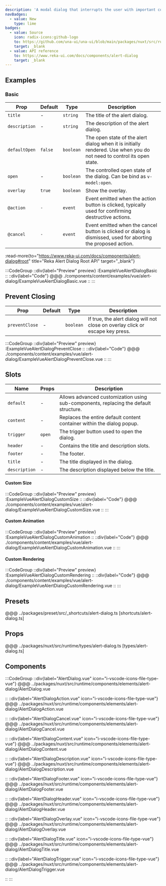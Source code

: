 ```yaml
---
description: 'A modal dialog that interrupts the user with important content and expects a response.'
navBadges:
  - value: New
    type: lime
badges:
  - value: Source
    icon: radix-icons:github-logo
    to: https://github.com/una-ui/una-ui/blob/main/packages/nuxt/src/runtime/components/elements/alert-dialog/AlertDialog.vue
    target: _blank
  - value: API reference
    to: https://www.reka-ui.com/docs/components/alert-dialog
    target: _blank
---
```


## Examples

### Basic

| Prop          | Default | Type      | Description                                                                                                           |
| ------------- | ------- | --------- | --------------------------------------------------------------------------------------------------------------------- |
| `title`       | -       | `string`  | The title of the alert dialog.                                                                                        |
| `description` | -       | `string`  | The description of the alert dialog.                                                                                  |
| `defaultOpen` | `false` | `boolean` | The open state of the alert dialog when it is initially rendered. Use when you do not need to control its open state. |
| `open`        | -       | `boolean` | The controlled open state of the dialog. Can be bind as `v-model:open`.                                               |
| `overlay`     | `true`  | `boolean` | Show the overlay.                                                                                                     |
| `@action`     | `-`     | `event`   | Event emitted when the action button is clicked, typically used for confirming destructive actions.                   |
| `@cancel`     | `-`     | `event`   | Event emitted when the cancel button is clicked or dialog is dismissed, used for aborting the proposed action.        |

:read-more{to="https://www.reka-ui.com/docs/components/alert-dialog#root" title="Reka Alert Dialog Root API" target="_blank"}

:::CodeGroup
::div{label="Preview" preview}
:ExampleVueAlertDialogBasic
::
::div{label="Code"}
@@@ ./components/content/examples/vue/alert-dialog/ExampleVueAlertDialogBasic.vue
::
:::

## Prevent Closing

| Prop           | Default | Type      | Description                                                                    |
| -------------- | ------- | --------- | ------------------------------------------------------------------------------ |
| `preventClose` | -       | `boolean` | If true, the alert dialog will not close on overlay click or escape key press. |

:::CodeGroup
::div{label="Preview" preview}
:ExampleVueAlertDialogPreventClose
::
::div{label="Code"}
@@@ ./components/content/examples/vue/alert-dialog/ExampleVueAlertDialogPreventClose.vue
::
:::

## Slots

| Name          | Props  | Description                                                                          |
| ------------- | ------ | ------------------------------------------------------------------------------------ |
| `default`     | -      | Allows advanced customization using sub-components, replacing the default structure. |
| `content`     | -      | Replaces the entire default content container within the dialog popup.               |
| `trigger`     | `open` | The trigger button used to open the dialog.                                          |
| `header`      | -      | Contains the title and description slots.                                            |
| `footer`      | -      | The footer.                                                                          |
| `title`       | -      | The title displayed in the dialog.                                                   |
| `description` | -      | The description displayed below the title.                                           |

#### Custom Size

:::CodeGroup
::div{label="Preview" preview}
:ExampleVueAlertDialogCustomSize
::
::div{label="Code"}
@@@ ./components/content/examples/vue/alert-dialog/ExampleVueAlertDialogCustomSize.vue
::
:::

#### Custom Animation

:::CodeGroup
::div{label="Preview" preview}
:ExampleVueAlertDialogCustomAnimation
::
::div{label="Code"}
@@@ ./components/content/examples/vue/alert-dialog/ExampleVueAlertDialogCustomAnimation.vue
::
:::

#### Custom Rendering

:::CodeGroup
::div{label="Preview" preview}
:ExampleVueAlertDialogCustomRendering
::
::div{label="Code"}
@@@ ./components/content/examples/vue/alert-dialog/ExampleVueAlertDialogCustomRendering.vue
::
:::

## Presets

@@@ ../packages/preset/src/_shortcuts/alert-dialog.ts [shortcuts/alert-dialog.ts]

## Props

@@@ ../packages/nuxt/src/runtime/types/alert-dialog.ts [types/alert-dialog.ts]

## Components

:::CodeGroup
::div{label="AlertDialog.vue" icon="i-vscode-icons-file-type-vue"}
@@@ ../packages/nuxt/src/runtime/components/elements/alert-dialog/AlertDialog.vue

::
::div{label="AlertDialogAction.vue" icon="i-vscode-icons-file-type-vue"}
@@@ ../packages/nuxt/src/runtime/components/elements/alert-dialog/AlertDialogAction.vue

::
::div{label="AlertDialogCancel.vue" icon="i-vscode-icons-file-type-vue"}
@@@ ../packages/nuxt/src/runtime/components/elements/alert-dialog/AlertDialogCancel.vue

::
::div{label="AlertDialogContent.vue" icon="i-vscode-icons-file-type-vue"}
@@@ ../packages/nuxt/src/runtime/components/elements/alert-dialog/AlertDialogContent.vue

::
::div{label="AlertDialogDescription.vue" icon="i-vscode-icons-file-type-vue"}
@@@ ../packages/nuxt/src/runtime/components/elements/alert-dialog/AlertDialogDescription.vue

::
::div{label="AlertDialogFooter.vue" icon="i-vscode-icons-file-type-vue"}
@@@ ../packages/nuxt/src/runtime/components/elements/alert-dialog/AlertDialogFooter.vue

::
::div{label="AlertDialogHeader.vue" icon="i-vscode-icons-file-type-vue"}
@@@ ../packages/nuxt/src/runtime/components/elements/alert-dialog/AlertDialogHeader.vue

::
::div{label="AlertDialogOverlay.vue" icon="i-vscode-icons-file-type-vue"}
@@@ ../packages/nuxt/src/runtime/components/elements/alert-dialog/AlertDialogOverlay.vue

::
::div{label="AlertDialogTitle.vue" icon="i-vscode-icons-file-type-vue"}
@@@ ../packages/nuxt/src/runtime/components/elements/alert-dialog/AlertDialogTitle.vue

::
::div{label="AlertDialogTrigger.vue" icon="i-vscode-icons-file-type-vue"}
@@@ ../packages/nuxt/src/runtime/components/elements/alert-dialog/AlertDialogTrigger.vue

::
:::
